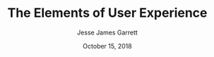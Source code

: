 ---
date: October 15, 2018
title: The Elements of User Experience
author: Jesse James Garrett
link: http://www.jjg.net/elements/
image: /static/img/books/elements.png
description: The Elements of User Experience cuts through the complexity of user-centered design for the Web with clear explanations and vivid illustrations that focus on ideas rather than tools or techniques.
---